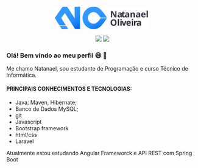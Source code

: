 <p align="center">
	<img src="logo.svg" width="250px">
</p>
<p align="center">
	<a href="https://www.linkedin.com/in/natanael-oliveira-martins/"><img src="https://img.shields.io/badge/linkedin-blue?style=for-the-badge&logo=linkedin&logoColor=white&logoWidth" width="100px"></a>
	<a href="https://app.rocketseat.com.br/me/natanael-oliveira-martins"><img src="https://img.shields.io/badge/rocketseat-blue?style=for-the-badge&logo=rocketseat&logoColor=white&logoWidth" width="100px"></a>
</p>

### Olá! Bem vindo ao meu perfil :smile: :wave:
<p>Me chamo Natanael, sou estudante de Programação e curso Técnico de Informática.</p>

#### PRINCIPAIS CONHECIMENTOS E TECNOLOGIAS:

- Java: Maven, Hibernate;
- Banco de Dados MySQL;
- git
- Javascript
- Bootstrap framework
- html/css
- Laravel

Atualmente estou estudando Angular Frameworck e API REST com Spring Boot
